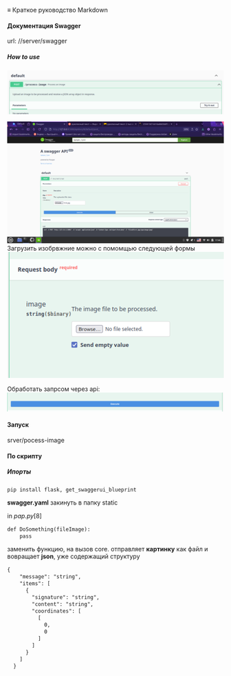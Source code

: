 ≡ Краткое руководство Markdown

#### Документация Swagger
url: //server/swagger

##### How to use

![try it out](/try_it_out.png)

![Tux, the Linux mascot](/one.png)
Загрузить изобрвжние можно с помомщью следующей формы
![Tux, the Linux mascot](/load_image.png)

Обработать запрсом через api:
![execute](/execute.png)


#### Запуск
srver/pocess-image

#### По скрипту
##### Ипорты
```pip install flask, get_swaggerui_blueprint```

**swagger.yaml** закинуть в папку static


in *pap.py*[8]
```
def DoSomething(fileImage):
    pass 
```
заменить функцию, на вызов core. 
отправляет **картинку** как файл и вовращает **json**, уже содержащий структуру
```
{
    "message": "string",
    "items": [
      {
        "signature": "string",
        "content": "string",
        "coordinates": [
          [
            0,
            0
          ]
        ]
      }
    ]
  }
```
